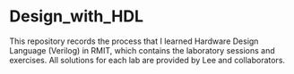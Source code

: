 # Design_with_HDL
This repository records the process that I learned Hardware Design Language (Verilog) in RMIT, which contains the laboratory sessions and exercises. All solutions for each lab are provided by Lee and collaborators.
